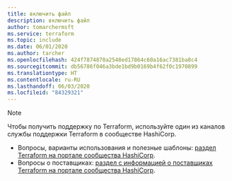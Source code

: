 ```yaml
---
title: включить файл
description: включить файл
author: tomarchermsft
ms.service: terraform
ms.topic: include
ms.date: 06/01/2020
ms.author: tarcher
ms.openlocfilehash: 424f7874870a2548ed17864c60a16ac7381ba8c4
ms.sourcegitcommit: db56786f046a3bde1bd9b0169b4f62f0c1970899
ms.translationtype: HT
ms.contentlocale: ru-RU
ms.lasthandoff: 06/03/2020
ms.locfileid: "84329321"
---
```

> [!NOTE]
> Чтобы получить поддержку по Terraform, используйте один из каналов службы поддержки Terraform в сообществе HashiCorp.
>
> * Вопросы, варианты использования и полезные шаблоны: [раздел Terraform на портале сообщества HashiCorp](https://discuss.hashicorp.com/c/terraform-core).
> * Вопросы о поставщиках: [раздел с информацией о поставщиках Terraform на портале сообщества HashiCorp](https://discuss.hashicorp.com/c/terraform-providers).
